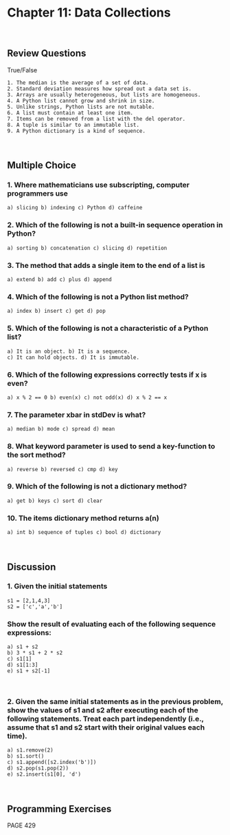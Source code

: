 # Chapter 11: Data Collections

</br>

## Review Questions
True/False

    1. The median is the average of a set of data.
    2. Standard deviation measures how spread out a data set is.
    3. Arrays are usually heterogeneous, but lists are homogeneous.
    4. A Python list cannot grow and shrink in size.
    5. Unlike strings, Python lists are not mutable.
    6. A list must contain at least one item.
    7. Items can be removed from a list with the del operator.
    8. A tuple is similar to an immutable list.
    9. A Python dictionary is a kind of sequence.

</br>

## Multiple Choice
### 1. Where mathematicians use subscripting, computer programmers use
    a) slicing b) indexing c) Python d) caffeine
    
### 2. Which of the following is not a built-in sequence operation in Python?
    a) sorting b) concatenation c) slicing d) repetition
    
### 3. The method that adds a single item to the end of a list is
    a) extend b) add c) plus d) append
    
### 4. Which of the following is not a Python list method?
    a) index b) insert c) get d) pop
    
### 5. Which of the following is not a characteristic of a Python list?
    a) It is an object. b) It is a sequence.
    c) It can hold objects. d) It is immutable.
    
### 6. Which of the following expressions correctly tests if x is even?
    a) x % 2 == 0 b) even(x) c) not odd(x) d) x % 2 == x
    
### 7. The parameter xbar in stdDev is what?
    a) median b) mode c) spread d) mean
    
### 8. What keyword parameter is used to send a key-function to the sort method?
    a) reverse b) reversed c) cmp d) key
    
### 9. Which of the following is not a dictionary method?
    a) get b) keys c) sort d) clear
    
### 10. The items dictionary method returns a(n)
    a) int b) sequence of tuples c) bool d) dictionary

</br>

## Discussion
### 1. Given the initial statements
    s1 = [2,1,4,3]
    s2 = ['c','a','b']
### Show the result of evaluating each of the following sequence expressions:
    a) s1 + s2
    b) 3 * s1 + 2 * s2
    c) s1[1]
    d) s1[1:3]
    e) s1 + s2[-1]

</br>

### 2. Given the same initial statements as in the previous problem, show the values of s1 and s2 after executing each of the following statements. Treat each part independently (i.e., assume that s1 and s2 start with their original values each time).
    a) s1.remove(2)
    b) s1.sort()
    c) s1.append([s2.index('b')])
    d) s2.pop(s1.pop(2))
    e) s2.insert(s1[0], 'd')

</br>

## Programming Exercises
PAGE 429
